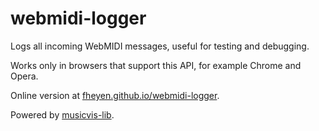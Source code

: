 # webmidi-logger

Logs all incoming WebMIDI messages, useful for testing and debugging.

Works only in browsers that support this API, for example Chrome and Opera.

Online version at [fheyen.github.io/webmidi-logger](https://fheyen.github.io/webmidi-logger).

Powered by [musicvis-lib](https://github.com/fheyen/musicvis-lib).
